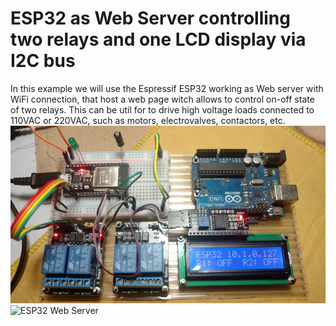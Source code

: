 # ESP32 as Web Server controlling two relays and one LCD display via I2C bus
In this example we will use the Espressif ESP32 working as Web server with WiFi connection, that host a web page witch allows to control on-off state of two relays. This can be util for to drive high voltage loads connected to 110VAC or 220VAC, such as motors, electrovalves, contactors, etc.
![ESP32 Web Server](https://raw.githubusercontent.com/ocantone/ESP32-Relay-LCD-Display-I2C/master/ESP32WebServer.png)
![ESP32 Web Server](https://raw.githubusercontent.com/ocantone/en-ESP32-web-server-on-off-control-lcd-display-driving/master/ESP32WebServer/ESP32WebServer_bb.png)
